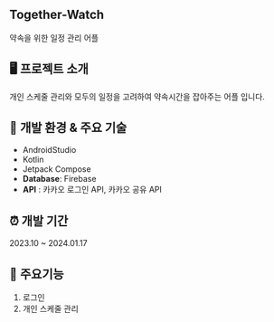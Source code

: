 ## Together-Watch
약속을 위한 일정 관리 어플

## 🖥 프로젝트 소개 
개인 스케줄 관리와 모두의 일정을 고려하여 약속시간을 잡아주는 어플 입니다.

## 📠 개발 환경 & 주요 기술
* AndroidStudio
* Kotlin
* Jetpack Compose
* **Database**: Firebase 
* **API** : 카카오 로그인 API, 카카오 공유 API

## ⏰ 개발 기간
2023.10 ~ 2024.01.17

## 📌 주요기능
1. 로그인
2. 개인 스케줄 관리

